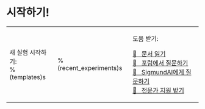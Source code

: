 # 시작하기!

<table><tr><td>

새 실험 시작하기:<br />
%(templates)s

</td><td>

%(recent_experiments)s

</td><td>

도움 받기:<br />

<a href="http://osdoc.cogsci.nl" class="button">&#x1F440;&nbsp;&nbsp; 문서 읽기</a><br />
<a href="http://forum.cogsci.nl" class="button">&#x1F4AC;&nbsp;&nbsp; 포럼에서 질문하기</a><br />
<a href="http://sigmundai.eu" class="button">&#129302;&nbsp;&nbsp; SigmundAI에게 질문하기</a><br />
<a href="http://professional.cogsci.nl" class="button">&#x1F9D0;&nbsp;&nbsp; 전문가 지원 받기</a>

</td></tr></table>